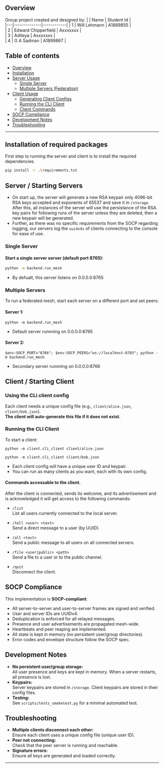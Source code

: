 ## Overview
Group project created and designed by:
|   | Name         | Student Id |  
|---|--------------|------------|
| 1 | Will Lehmann | A1889855   |  
| 2 | Edward Chipperfield         |    Axxxxxxx        |  
| 3 | Aditeya            |   Axxxxxxx         |   
| 4 | G A Sadman             |   A1899867        |

## Table of contents

- [Overview](#overview)
- [Installation](#installation-of-required-packages)
- [Server Usage](#server--starting-servers)
  - [Single Server](#single-server)
  - [Multiple Servers (Federation)](#multiple-servers)
- [Client Usage](#client--starting-client)
  - [Generating Client Configs](#using-the-cli-client-config)
  - [Running the CLI Client](#running-the-cli-client)
  - [Client Commands](#commands-accessable-to-the-client)
- [SOCP Compliance](#socp-compliance)
- [Development Notes](#development-notes)
- [Troubleshooting](#troubleshooting)


---
## Installation of required packages

First step to running the server and client is to install the required dependencies.

```sh
pip install -r .\requirements.txt
```


## Server / Starting Servers
- On start up, the server will generate a new RSA keypair only 4096-bit RSA keys accepted and exponents of 65537 and save it in `/storage`. After this, all instances of the server will use the persistance of the RSA key pairs for following runs of the server unless they are deleted, then a new keypair will be generated.
- Further, as there was no specific requirements from the SOCP regarding logging, our servers log the `uuidv4s` of clients connecting to the console for ease of use.
### Single Server

#### Start a single server server (default port 8765):
```sh    
python -m backend.run_mesh
```
- By defualt, this server listens on 0.0.0.0:8765

### Multiple Servers
To run a federated mesh, start each server on a different port and set peers:
#### Server 1:
```console    
python -m backend.run_mesh
```
- Default server runnning on 0.0.0.0:8765

#### Server 2:
```console    
$env:SOCP_PORT="8766"; $env:SOCP_PEERS="ws://localhost:8765"; python -m backend.run_mesh
```
- Secondary server runnning on 0.0.0.0:8766

## Client / Starting Client
### Using the CLi client config
Each client needs a unique config file (e.g., `client/alice.json`, `client/bob.json`).  
**The client will auto-generate this file if it does not exist.**

### Running the CLI Client
To start a client:
```
python -m client.cli_client client/alice.json
```
```
python -m client.cli_client client/bob.json
```

- Each client config will have a unique user ID and keypair.
- You can run as many clients as you want, each with its own config.

#### Commands accessable to the client.
After the client is connected, sends its welcome, and its advertisement and is acknowledged it will get access to the following commands:
- `/list`  
  List all users currently connected to the local server.

- `/tell <user> <text>`  
  Send a direct message to a user (by UUID).

- `/all <text>`  
  Send a public message to all users on all connected servers.

- `/file <user|public> <path>`  
  Send a file to a user or to the public channel.

- `/quit`  
  Disconnect the client.

## SOCP Compliance

This implementation is **SOCP-compliant**:

- All server-to-server and user-to-server frames are signed and verified.
- User and server IDs are UUIDv4.
- Deduplication is enforced for all relayed messages.
- Presence and user advertisements are propagated mesh-wide.
- Heartbeats and peer reaping are implemented.
- All state is kept in memory (no persistent user/group directories).
- Error codes and envelope structure follow the SOCP spec.

## Development Notes

- **No persistent user/group storage:**  
  All user presence and keys are kept in memory. When a server restarts, all presence is lost.
- **Keypairs:**  
  Server keypairs are stored in `/storage`. Client keypairs are stored in their config files.
- **Testing:**  
  See `scripts/tests_smoketest.py` for a minimal automated test.



## Troubleshooting

- **Multiple clients disconnect each other:**  
  Ensure each client uses a unique config file (unique user ID).
- **Peer not connecting:**  
  Check that the peer server is running and reachable.
- **Signature errors:**  
  Ensure all keys are generated and loaded correctly.

---